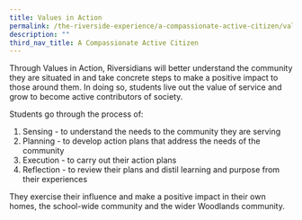 ```yaml
---
title: Values in Action
permalink: /the-riverside-experience/a-compassionate-active-citizen/values-in-action/
description: ""
third_nav_title: A Compassionate Active Citizen
---
```


Through Values in Action, Riversidians will better understand the community they are situated in and take concrete steps to make a positive impact to those around them. In doing so, students live out the value of service and grow to become active contributors of society.

  

Students go through the process of:

1.  Sensing - to understand the needs to the community they are serving
2.  Planning - to develop action plans that address the needs of the community
3.  Execution - to carry out their action plans
4.  Reflection - to review their plans and distil learning and purpose from their experiences

  

They exercise their influence and make a positive impact in their own homes, the school-wide community and the wider Woodlands community.